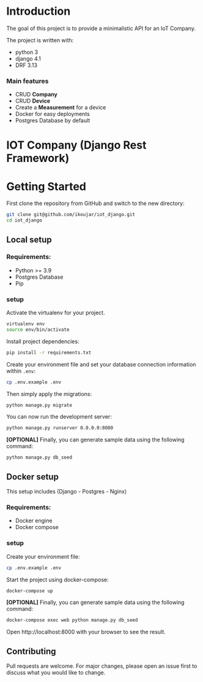 # Introduction

The goal of this project is to provide a minimalistic API for an IoT Company.

The project is written with:
* python 3
* django 4.1
* DRF 3.13

### Main features

* CRUD **Company**
* CRUD **Device**
* Create a **Measurement** for a device
* Docker for easy deployments
* Postgres Database by default


# IOT Company (Django Rest Framework)

# Getting Started

First clone the repository from GitHub and switch to the new directory:

```bash
git clone git@github.com/ikoujar/iot_django.git
cd iot_django
```

## Local setup

### Requirements:
* Python >= 3.9
* Postgres Database
* Pip

### setup
Activate the virtualenv for your project.

```bash
virtualenv env
source env/bin/activate
```

Install project dependencies:

```bash
pip install -r requirements.txt
```

Create your environment file and set your database connection information within `.env`:

```bash
cp .env.example .env
```

Then simply apply the migrations:

```bash
python manage.py migrate
```

You can now run the development server:

```bash
python manage.py runserver 0.0.0.0:8080
```

**[OPTIONAL]** Finally, you can generate sample data using the following command:

```bash
python manage.py db_seed
```

## Docker setup

This setup includes (Django - Postgres - Nginx)

### Requirements:
* Docker engine
* Docker compose

### setup

Create your environment file:

```bash
cp .env.example .env
```

Start the project using docker-compose:

```bash
docker-compose up
```

**[OPTIONAL]** Finally, you can generate sample data using the following command:

```bash
docker-compose exec web python manage.py db_seed
```

Open http://localhost:8000 with your browser to see the result.

## Contributing
Pull requests are welcome. For major changes, please open an issue first to discuss what you would like to change.

